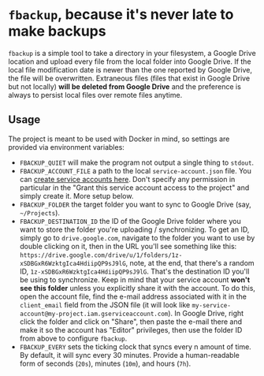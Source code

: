# `fbackup`, because it's never late to make backups

`fbackup` is a simple tool to take a directory in your filesystem, a Google Drive location and upload every file from the local folder into Google Drive. If the local file modification date is newer than the one reported by Google Drive, the file will be overwritten. Extraneous files (files that exist in Google Drive but not locally) **will be deleted from Google Drive** and the preference is always to persist local files over remote files anytime.

## Usage

The project is meant to be used with Docker in mind, so settings are provided via environment variables:

* `FBACKUP_QUIET` will make the program not output a single thing to `stdout`.
* `FBACKUP_ACCOUNT_FILE` a path to the local `service-account.json` file. You can [create service accounts here](https://console.cloud.google.com/iam-admin/serviceaccounts). Don't specify any permission in particular in the "Grant this service account access to the project" and simply create it. More setup below.
* `FBACKUP_FOLDER` the target folder you want to sync to Google Drive (say, `~/Projects`).
* `FBACKUP_DESTINATION_ID` the ID of the Google Drive folder where you want to store the folder you're uploading / synchronizing. To get an ID, simply go to `drive.google.com`, navigate to the folder you want to use by double clicking on it, then in the URL you'll see something like this: `https://drive.google.com/drive/u/1/folders/1z-xSDBGxR6WzktgIca4HdiipQP9sJ9lG`, note, at the end, that there's a random ID, `1z-xSDBGxR6WzktgIca4HdiipQP9sJ9lG`. That's the destination ID you'll be using to synchronize. Keep in mind that your service account **won't see this folder** unless you explicitly share it with the account. To do this, open the account file, find the e-mail address associated with it in the `client_email` field from the JSON file (it will look like `my-service-account@my-project.iam.gserviceaccount.com`). In Google Drive, right click the folder and click on "Share", then paste the e-mail there and make it so the account has "Editor" privileges, then use the folder ID from above to configure `fbackup`.
* `FBACKUP_EVERY` sets the ticking clock that syncs every n amount of time. By default, it will sync every 30 minutes. Provide a human-readable form of seconds (`20s`), minutes (`10m`), and hours (`7h`).